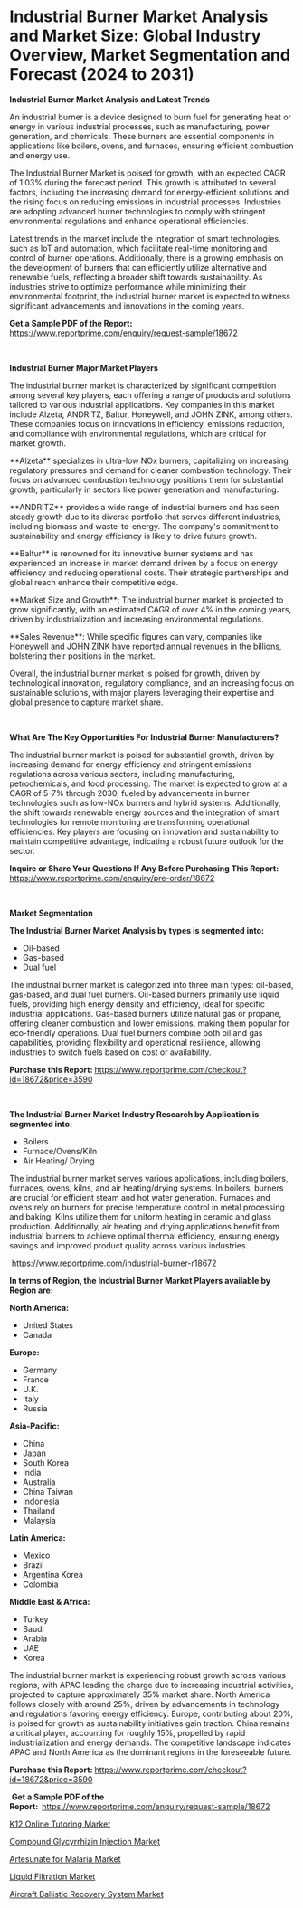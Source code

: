 <p><h1>Industrial Burner Market Analysis and Market Size: Global Industry Overview, Market Segmentation and Forecast (2024 to 2031)</h1></p><p><strong>Industrial Burner Market Analysis and Latest Trends</strong></p>
<p><p>An industrial burner is a device designed to burn fuel for generating heat or energy in various industrial processes, such as manufacturing, power generation, and chemicals. These burners are essential components in applications like boilers, ovens, and furnaces, ensuring efficient combustion and energy use.</p><p>The Industrial Burner Market is poised for growth, with an expected CAGR of 1.03% during the forecast period. This growth is attributed to several factors, including the increasing demand for energy-efficient solutions and the rising focus on reducing emissions in industrial processes. Industries are adopting advanced burner technologies to comply with stringent environmental regulations and enhance operational efficiencies.</p><p>Latest trends in the market include the integration of smart technologies, such as IoT and automation, which facilitate real-time monitoring and control of burner operations. Additionally, there is a growing emphasis on the development of burners that can efficiently utilize alternative and renewable fuels, reflecting a broader shift towards sustainability. As industries strive to optimize performance while minimizing their environmental footprint, the industrial burner market is expected to witness significant advancements and innovations in the coming years.</p></p>
<p><strong>Get a Sample PDF of the Report:&nbsp;</strong> <a href="https://www.reportprime.com/enquiry/request-sample/18672?utm_campaign=118&utm_medium=2&utm_source=Github&utm_content=ia&utm_term=21112024&utm_id=industrial-burner">https://www.reportprime.com/enquiry/request-sample/18672</a></p>
<p>&nbsp;</p>
<p><strong>Industrial Burner Major Market Players</strong></p>
<p><p>The industrial burner market is characterized by significant competition among several key players, each offering a range of products and solutions tailored to various industrial applications. Key companies in this market include Alzeta, ANDRITZ, Baltur, Honeywell, and JOHN ZINK, among others. These companies focus on innovations in efficiency, emissions reduction, and compliance with environmental regulations, which are critical for market growth.</p><p>**Alzeta** specializes in ultra-low NOx burners, capitalizing on increasing regulatory pressures and demand for cleaner combustion technology. Their focus on advanced combustion technology positions them for substantial growth, particularly in sectors like power generation and manufacturing.</p><p>**ANDRITZ** provides a wide range of industrial burners and has seen steady growth due to its diverse portfolio that serves different industries, including biomass and waste-to-energy. The company's commitment to sustainability and energy efficiency is likely to drive future growth.</p><p>**Baltur** is renowned for its innovative burner systems and has experienced an increase in market demand driven by a focus on energy efficiency and reducing operational costs. Their strategic partnerships and global reach enhance their competitive edge.</p><p>**Market Size and Growth**: The industrial burner market is projected to grow significantly, with an estimated CAGR of over 4% in the coming years, driven by industrialization and increasing environmental regulations.</p><p>**Sales Revenue**: While specific figures can vary, companies like Honeywell and JOHN ZINK have reported annual revenues in the billions, bolstering their positions in the market.</p><p>Overall, the industrial burner market is poised for growth, driven by technological innovation, regulatory compliance, and an increasing focus on sustainable solutions, with major players leveraging their expertise and global presence to capture market share.</p></p>
<p>&nbsp;</p>
<p><strong>What Are The Key Opportunities For Industrial Burner Manufacturers?</strong></p>
<p><p>The industrial burner market is poised for substantial growth, driven by increasing demand for energy efficiency and stringent emissions regulations across various sectors, including manufacturing, petrochemicals, and food processing. The market is expected to grow at a CAGR of 5-7% through 2030, fueled by advancements in burner technologies such as low-NOx burners and hybrid systems. Additionally, the shift towards renewable energy sources and the integration of smart technologies for remote monitoring are transforming operational efficiencies. Key players are focusing on innovation and sustainability to maintain competitive advantage, indicating a robust future outlook for the sector.</p></p>
<p><strong>Inquire or Share Your Questions If Any Before Purchasing This Report:</strong> <a href="https://www.reportprime.com/enquiry/pre-order/18672?utm_campaign=118&utm_medium=2&utm_source=Github&utm_content=ia&utm_term=21112024&utm_id=industrial-burner">https://www.reportprime.com/enquiry/pre-order/18672</a></p>
<p>&nbsp;</p>
<p><strong>Market Segmentation</strong></p>
<p><strong>The Industrial Burner Market Analysis by types is segmented into:</strong></p>
<p><ul><li>Oil-based</li><li>Gas-based</li><li>Dual fuel</li></ul></p>
<p><p>The industrial burner market is categorized into three main types: oil-based, gas-based, and dual fuel burners. Oil-based burners primarily use liquid fuels, providing high energy density and efficiency, ideal for specific industrial applications. Gas-based burners utilize natural gas or propane, offering cleaner combustion and lower emissions, making them popular for eco-friendly operations. Dual fuel burners combine both oil and gas capabilities, providing flexibility and operational resilience, allowing industries to switch fuels based on cost or availability.</p></p>
<p><strong>Purchase this Report:&nbsp;</strong><a href="https://www.reportprime.com/checkout?id=18672&price=3590&utm_campaign=118&utm_medium=2&utm_source=Github&utm_content=ia&utm_term=21112024&utm_id=industrial-burner">https://www.reportprime.com/checkout?id=18672&price=3590</a></p>
<p>&nbsp;</p>
<p><strong>The Industrial Burner Market Industry Research by Application is segmented into:</strong></p>
<p><ul><li>Boilers</li><li>Furnace/Ovens/Kiln</li><li>Air Heating/ Drying</li></ul></p>
<p><p>The industrial burner market serves various applications, including boilers, furnaces, ovens, kilns, and air heating/drying systems. In boilers, burners are crucial for efficient steam and hot water generation. Furnaces and ovens rely on burners for precise temperature control in metal processing and baking. Kilns utilize them for uniform heating in ceramic and glass production. Additionally, air heating and drying applications benefit from industrial burners to achieve optimal thermal efficiency, ensuring energy savings and improved product quality across various industries.</p></p>
<p><a href="https://www.reportprime.com/industrial-burner-r18672?utm_campaign=118&utm_medium=2&utm_source=Github&utm_content=ia&utm_term=21112024&utm_id=industrial-burner">&nbsp;https://www.reportprime.com/industrial-burner-r18672</a></p>
<p><strong>In terms of Region, the Industrial Burner Market Players available by Region are:</strong></p>
<p>
    <p> <strong> North America: </strong>
        <ul>
            <li>United States</li>
            <li>Canada</li>
        </ul>
        </p> 
    <p> <strong> Europe: </strong>
        <ul>
            <li>Germany</li>
            <li>France</li>
            <li>U.K.</li>
            <li>Italy</li>
            <li>Russia</li>
        </ul>
        </p> 
    <p> <strong> Asia-Pacific: </strong>
        <ul>
            <li>China</li>
            <li>Japan</li>
            <li>South Korea</li>
            <li>India</li>
            <li>Australia</li>
            <li>China Taiwan</li>
            <li>Indonesia</li>
            <li>Thailand</li>
            <li>Malaysia</li>
        </ul>
        </p> 
    <p> <strong> Latin America: </strong>
        <ul>
            <li>Mexico</li>
            <li>Brazil</li>
            <li>Argentina Korea</li>
            <li>Colombia</li>
        </ul>
        </p> 
    <p> <strong> Middle East & Africa: </strong>
        <ul>
            <li>Turkey</li>
            <li>Saudi</li>
            <li>Arabia</li>
            <li>UAE</li>
            <li>Korea</li>
        </ul>
    </p>
    </p>
<p><p>The industrial burner market is experiencing robust growth across various regions, with APAC leading the charge due to increasing industrial activities, projected to capture approximately 35% market share. North America follows closely with around 25%, driven by advancements in technology and regulations favoring energy efficiency. Europe, contributing about 20%, is poised for growth as sustainability initiatives gain traction. China remains a critical player, accounting for roughly 15%, propelled by rapid industrialization and energy demands. The competitive landscape indicates APAC and North America as the dominant regions in the foreseeable future.</p></p>
<p><strong>Purchase this Report: </strong><a href="https://www.reportprime.com/checkout?id=18672&price=3590&utm_campaign=118&utm_medium=2&utm_source=Github&utm_content=ia&utm_term=21112024&utm_id=industrial-burner">https://www.reportprime.com/checkout?id=18672&price=3590</a></p>
<p>&nbsp;<strong>Get a Sample PDF of the Report:&nbsp;&nbsp;</strong><a href="https://www.reportprime.com/enquiry/request-sample/18672?utm_campaign=118&utm_medium=2&utm_source=Github&utm_content=ia&utm_term=21112024&utm_id=industrial-burner">https://www.reportprime.com/enquiry/request-sample/18672</a></p>
<p><strong></strong></p>
<p><p><a href="https://www.linkedin.com/pulse/k12-online-tutoring-market-evaluation-leading-players-organization-ujkze?utm_campaign=118&utm_medium=2&utm_source=Github&utm_content=ia&utm_term=21112024&utm_id=industrial-burner">K12 Online Tutoring Market</a></p><p><a href="https://issuu.com/reportprime-2/docs/compound-glycyrrhizin-injection-mar_7bd6d5c044d5e9?utm_campaign=118&utm_medium=2&utm_source=Github&utm_content=ia&utm_term=21112024&utm_id=industrial-burner">Compound Glycyrrhizin Injection Market</a></p><p><a href="https://issuu.com/reportprime-2/docs/artesunate-for-malaria-market-size-_c1e47ddaeca7e0?utm_campaign=118&utm_medium=2&utm_source=Github&utm_content=ia&utm_term=21112024&utm_id=industrial-burner">Artesunate for Malaria Market</a></p><p><a href="https://github.com/dringals/Market-Research-Report-List-6/blob/main/liquid-filtration-market.md?utm_campaign=118&utm_medium=2&utm_source=Github&utm_content=ia&utm_term=21112024&utm_id=industrial-burner">Liquid Filtration Market</a></p><p><a href="https://www.linkedin.com/pulse/acomprehensive-analysis-aircraft-ballistic-recovery-system-gabae?utm_campaign=118&utm_medium=2&utm_source=Github&utm_content=ia&utm_term=21112024&utm_id=industrial-burner">Aircraft Ballistic Recovery System Market</a></p></p>